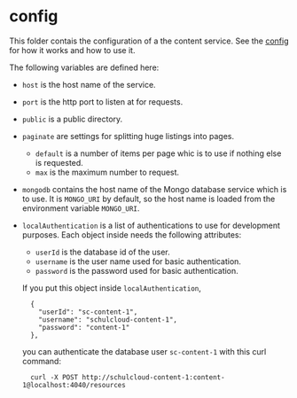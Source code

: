 # config

This folder contais the configuration of a the content service.
See the [config][package] for how it works and how to use it.

The following variables are defined here:

- `host` is the host name of the service.
- `port` is the http port to listen at for requests.
- `public` is a public directory.
- `paginate` are settings for splitting huge listings into pages.
  - `default` is a number of items per page whic is to use if nothing else is requested.
  - `max` is the maximum number to request.
- `mongodb` contains the host name of the Mongo database service which is to use.
  It is `MONGO_URI` by default, so the host name is loaded from the environment variable `MONGO_URI`.
- `localAuthentication` is a list of authentications to use for development purposes.
  Each object inside needs the following attributes:
  - `userId` is the database id of the user.
  - `username` is the user name used for basic authentication.
  - `password` is the password used for basic authentication.

  If you put this object inside `localAuthentication`,

        {
          "userId": "sc-content-1",
          "username": "schulcloud-content-1",
          "password": "content-1"
        },

  you can authenticate the database user `sc-content-1` with this curl command:

        curl -X POST http://schulcloud-content-1:content-1@localhost:4040/resources

[package]: https://www.npmjs.com/package/config
